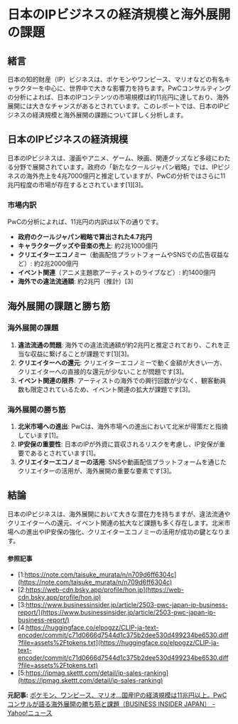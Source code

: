 # 日本のIPビジネスの経済規模と海外展開の課題

## 緒言

日本の知的財産（IP）ビジネスは、ポケモンやワンピース、マリオなどの有名キャラクターを中心に、世界中で大きな影響力を持ちます。PwCコンサルティングの分析によれば、日本のIPコンテンツの市場規模は約11兆円に達しており、海外展開には大きなチャンスがあるとされています。このレポートでは、日本のIPビジネスの経済規模と海外展開の課題について詳しく分析します。

## 日本のIPビジネスの経済規模

日本のIPビジネスは、漫画やアニメ、ゲーム、映画、関連グッズなど多岐にわたる分野で展開されています。政府の「新たなクールジャパン戦略」では、IPビジネスの海外売上を4兆7000億円と推定していますが、PwCの分析ではさらに11兆円程度の市場が存在するとされています[1][3]。

### 市場内訳

PwCの分析によれば、11兆円の内訳は以下の通りです。

- **政府のクールジャパン戦略で算出された4.7兆円**
- **キャラクターグッズや音楽の売上**: 約2兆1000億円
- **クリエイターエコノミー**（動画配信プラットフォームやSNSでの広告収益など）: 約2兆2000億円
- **イベント関連**（アニメ主題歌アーティストのライブなど）: 約1400億円
- **海外での違法流通額**: 約2兆円（推計）[3]

## 海外展開の課題と勝ち筋

### 海外展開の課題

1. **違法流通の問題**: 海外での違法流通額が約2兆円と推定されており、これを正当な収益に繋げることが課題です[1][3]。
2. **クリエイターへの還元**: クリエイターエコノミーで動く金額が大きい一方、クリエイターへの直接的な還元が少ないことが問題です[3]。
3. **イベント関連の限界**: アーティストの海外での興行回数が少なく、観客動員数も限定されているため、イベント関連の拡大が課題です[3]。

### 海外展開の勝ち筋

1. **北米市場への進出**: PwCは、海外市場への進出において北米が得策だと指摘しています[1]。
2. **IP安保の重要性**: 日本のIPが外資に買収されるリスクを考慮し、IP安保が重要であるとされています[1]。
3. **クリエイターエコノミーの活用**: SNSや動画配信プラットフォームを通じたクリエイターの活用が、海外展開の重要な要素です[3]。

## 結論

日本のIPビジネスは、海外展開において大きな潜在力を持ちますが、違法流通やクリエイターへの還元、イベント関連の拡大など課題も多く存在します。北米市場への進出やIP安保の強化、クリエイターエコノミーの活用が成功の鍵となります。

#### 参照記事
- [1:https://note.com/taisuke_murata/n/n709d6ff6304c](https://note.com/taisuke_murata/n/n709d6ff6304c)
- [2:https://web-cdn.bsky.app/profile/hon.jp](https://web-cdn.bsky.app/profile/hon.jp)
- [3:https://www.businessinsider.jp/article/2503-pwc-japan-ip-business-report/](https://www.businessinsider.jp/article/2503-pwc-japan-ip-business-report/)
- [4:https://huggingface.co/elpogzz/CLIP-ja-text-encoder/commit/c71d0666d7544d1c375b2dee530d499234be6530.diff?file=assets%2Ftokens.txt](https://huggingface.co/elpogzz/CLIP-ja-text-encoder/commit/c71d0666d7544d1c375b2dee530d499234be6530.diff?file=assets%2Ftokens.txt)
- [5:https://ipmag.skettt.com/detail/ip-sales-ranking](https://ipmag.skettt.com/detail/ip-sales-ranking)


**元記事:** [ポケモン、ワンピース、マリオ...国産IPの経済規模は11兆円以上。PwCコンサルが語る海外展開の勝ち筋と課題（BUSINESS INSIDER JAPAN） - Yahoo!ニュース](https://news.yahoo.co.jp/articles/474e5d88c20f8040c732fa7874d18db68654d4c8?source=rss)